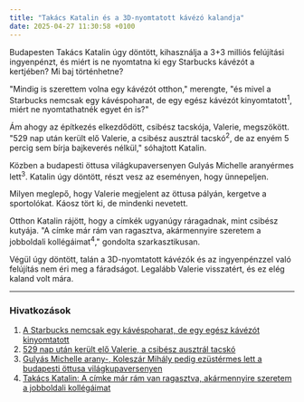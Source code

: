 ```yaml
---
title: "Takács Katalin és a 3D-nyomtatott kávézó kalandja"
date: 2025-04-27 11:30:58 +0100
---
```


Budapesten Takács Katalin úgy döntött, kihasználja a 3+3 milliós felújítási ingyenpénzt, és miért is ne nyomtatna ki egy Starbucks kávézót a kertjében? Mi baj történhetne?

"Mindig is szerettem volna egy kávézót otthon," merengte, "és mivel a Starbucks nemcsak egy kávéspoharat, de egy egész kávézót kinyomtatott<a href="https://telex.hu/gazdasag/2025/04/27/starbucks-kavezo-3d-nyomtato"></a><sup>1</sup>, miért ne nyomtathatnék egyet én is?"

Ám ahogy az építkezés elkezdődött, csibész tacskója, Valerie, megszökött. "529 nap után került elő Valerie, a csibész ausztrál tacskó<a href="https://telex.hu/zacc/2025/04/26/ausztralia-sziget-valerie-tacsko-elfogas-kutya"></a><sup>2</sup>, de az enyém 5 percig sem bírja bajkeverés nélkül," sóhajtott Katalin.

Közben a budapesti öttusa világkupaversenyen Gulyás Michelle aranyérmes lett<a href="https://telex.hu/sport/2025/04/26/gulyas-michelle-ottusa-aranyerem"></a><sup>3</sup>. Katalin úgy döntött, részt vesz az eseményen, hogy ünnepeljen.

Milyen meglepő, hogy Valerie megjelent az öttusa pályán, kergetve a sportolókat. Káosz tört ki, de mindenki nevetett.

Otthon Katalin rájött, hogy a címkék ugyanúgy ráragadnak, mint csibész kutyája. "A címke már rám van ragasztva, akármennyire szeretem a jobboldali kollégáimat<a href="https://telex.hu/kult/2025/04/26/veiszer-alinda-interju-takacs-katalin"></a><sup>4</sup>," gondolta szarkasztikusan.

Végül úgy döntött, talán a 3D-nyomtatott kávézók és az ingyenpénzzel való felújítás nem éri meg a fáradságot. Legalább Valerie visszatért, és ez elég kaland volt mára.

***

### Hivatkozások

1. [A Starbucks nemcsak egy kávéspoharat, de egy egész kávézót kinyomtatott](https://telex.hu/gazdasag/2025/04/27/starbucks-kavezo-3d-nyomtato)
2. [529 nap után került elő Valerie, a csibész ausztrál tacskó](https://telex.hu/zacc/2025/04/26/ausztralia-sziget-valerie-tacsko-elfogas-kutya)
3. [Gulyás Michelle arany-, Koleszár Mihály pedig ezüstérmes lett a budapesti öttusa világkupaversenyen](https://telex.hu/sport/2025/04/26/gulyas-michelle-ottusa-aranyerem)
4. [Takács Katalin: A címke már rám van ragasztva, akármennyire szeretem a jobboldali kollégáimat](https://telex.hu/kult/2025/04/26/veiszer-alinda-interju-takacs-katalin)